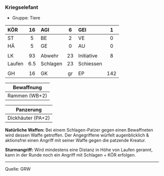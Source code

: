 ### Kriegselefant

- Gruppe: Tiere

| KÖR    | 16  | AGI      |  6  | GEI        |  1  |
| :----- | :-: | :------- | :-: | :--------- | :-: |
| ST     |  5  | BE       |  2  | VE         |  0  |
| HÄ     |  5  | GE       |  0  | AU         |  0  |
|        |     |          |     |            |     |
| LK     | 93  | Abwehr   | 23  | Initiative |  8  |
| Laufen | 6.5 | Schlagen | 23  | Schiessen  |     |
|        |     |          |     |            |     |
| GH     | 16  | GK       | gr  | EP         | 142 |

|  Bewaffnung   |
| :-----------: |
| Rammen (WB+2) |

|     Panzerung     |
| :---------------: |
| Dickhäuter (PA+2) |

**Natürliche Waffen:** Bei einem Schlagen-Patzer gegen einen Bewaffneten wird dessen Waffe getroffen. Der Angegriffene würfelt augenblicklich & aktionsfrei einen Angriff mit seiner Waffe gegen die patzende Kreatur.

**Sturmangriff:** Wird mindestens eine Distanz in Höhe von Laufen gerannt, kann in der Runde noch ein Angriff mit Schlagen + KÖR erfolgen.

---

Quelle: GRW

